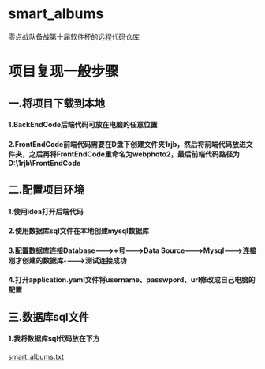 # smart_albums
零点战队备战第十届软件杯的远程代码仓库
# 项目复现一般步骤
## 一.将项目下载到本地
#### 1.BackEndCode后端代码可放在电脑的任意位置
#### 2.FrontEndCode前端代码需要在D盘下创建文件夹1rjb，然后将前端代码放进文件夹，之后再将FrontEndCode重命名为webphoto2，最后前端代码路径为D:\1rjb\FrontEndCode
## 二.配置项目环境
#### 1.使用idea打开后端代码
#### 2.使用数据库sql文件在本地创建mysql数据库
#### 3.配置数据库连接Database--->+号--->Data Source--->Mysql--->连接刚才创建的数据库---->测试连接成功
#### 4.打开application.yaml文件将username、passwpord、url修改成自己电脑的配置
## 三.数据库sql文件
#### 1.我将数据库sql代码放在下方
[smart_albums.txt](https://github.com/huangyang-666/smart_albums/files/6813370/smart_albums.txt)

